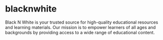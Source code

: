 # blacknwhite
Black N White is your trusted source for high-quality educational resources and learning materials. Our mission is to empower learners of all ages and backgrounds by providing access to a wide range of educational content.
